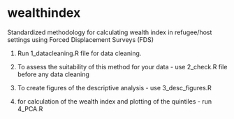# wealthindex
Standardized methodology for calculating wealth index in refugee/host settings using Forced Displacement Surveys (FDS) 


1. Run 1_datacleaning.R file for data cleaning.

2. To assess the suitability of this method for your data -  use 2_check.R file before any data cleaning

3. To create figures of the descriptive analysis - use 3_desc_figures.R 

4. for calculation of the wealth index and plotting of the quintiles - run 4_PCA.R
